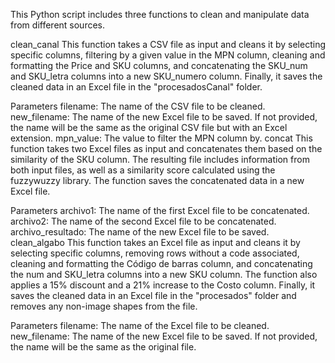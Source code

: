 This Python script includes three functions to clean and manipulate data from different sources.

clean_canal
This function takes a CSV file as input and cleans it by selecting specific columns, filtering by a given value in the MPN column, cleaning and formatting the Price and SKU columns, and concatenating the SKU_num and SKU_letra columns into a new SKU_numero column. Finally, it saves the cleaned data in an Excel file in the "procesadosCanal" folder.

Parameters
filename: The name of the CSV file to be cleaned.
new_filename: The name of the new Excel file to be saved. If not provided, the name will be the same as the original CSV file but with an Excel extension.
mpn_value: The value to filter the MPN column by.
concat
This function takes two Excel files as input and concatenates them based on the similarity of the SKU column. The resulting file includes information from both input files, as well as a similarity score calculated using the fuzzywuzzy library. The function saves the concatenated data in a new Excel file.

Parameters
archivo1: The name of the first Excel file to be concatenated.
archivo2: The name of the second Excel file to be concatenated.
archivo_resultado: The name of the new Excel file to be saved.
clean_algabo
This function takes an Excel file as input and cleans it by selecting specific columns, removing rows without a code associated, cleaning and formatting the Código de barras column, and concatenating the num and SKU_letra columns into a new SKU column. The function also applies a 15% discount and a 21% increase to the Costo column. Finally, it saves the cleaned data in an Excel file in the "procesados" folder and removes any non-image shapes from the file.

Parameters
filename: The name of the Excel file to be cleaned.
new_filename: The name of the new Excel file to be saved. If not provided, the name will be the same as the original file.